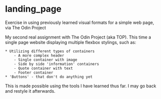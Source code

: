 
# landing_page
 Exercise in using previously learned visual formats for a simple web page, via The Odin Project

My second real assignment with The Odin Project (aka TOP).  This time a single page website displaying multiple flexbox stylings, such as:
	
	* Utilizing different types of containers
		- A more complex header
		- Single container with image
		- Side by side 'information' containers
		- Quote container with text
		- Footer container
	* 'Buttons' - that don't do anything yet

This is made possible using the tools I have learned thus far.  I may go back and restyle it afterwards.





	